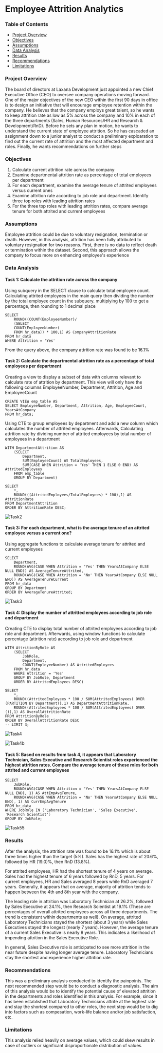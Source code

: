 # Employee Attrition Analytics

### Table of Contents
- [Project Overview](#project-overview)
- [Objectives](#objectives)
- [Assumptions](#assumptions)
- [Data Analysis](#data-analysis)
- [Results](#results)
- [Recommendations](#recommedations)
- [Limitations](#limitations)

### Project Overview

The board of directors at Laxana Development just appointed a new Chief Executive Office (CEO) to oversee company operations moving forward. 
One of the major objectives of the new CEO within the first 90 days in office is to design an initiative that will encourage employee retention within the company. 
He believes that the company employs great talent, so he wants to keep attrition rate as low as 5% across the company and 10% in each of the three departments (Sales, Human Resources/HR and Research & Development/RnD). 
Before he sets any plan in motion, he wants to understand the current state of employee attrition. So he has cascaded an assignment down to a junior analyst to conduct a preliminary exploaration to find out the current 
rate of attrition and the most affected department and roles. Finally, he wants recommendations on further steps

### Objectives
1. Calculate current attrition rate across the company
2. Examine departmental attrition rate as percentage of total employees per department
3. For each department, examine the average tenure of attrited employees versus current ones
4. Examine attrition rate according to job role and department. Identify three top roles with leading attrition rates
5. For the three top roles with leading attrition rates, compare average tenure for both attrited and current employees

### Assumptions
Employee attrition could be due to voluntary resignation, termination or death. However, in this analysis, attrition has been fully attributed to voluntary resignation for two reasons. First, there is no data to reflect death or termination within the dataset. Second, this approach allows the company to focus more on enhancing employee's experience 

### Data Analysis

#### Task 1: Calculate the attrition rate across the company 
 Using subquery in the SELECT clause to calculate total employee count. Calculating attrited employees in the main query then dividing the number by the total employee count in the subquery. multiplying by 100 to get a percentage, then rounding to 1 decimal place
```
SELECT
	ROUND((COUNT(EmployeeNumber)/
    (SELECT 
	COUNT(EmployeeNumber) 
	FROM hr_data)) * 100,1) AS CompanyAttritionRate
FROM hr_data
WHERE Attrition = 'Yes'
```
From the query above, the company attrition rate was found to be 16.1%

#### Task 2: Calculate the departmental attrition rate as a percentage of total employees per department

Creating a view to display a subset of data with columns relevant to calculate
rate of attrition by department. This view will only have the following columns
EmployeeNumber, Department, Attrition, Age and EmployeeCount
```
CREATE VIEW emp_table AS
SELECT EmployeeNumber, Department, Attrition, Age, EmployeeCount, YearsAtCompany
FROM hr_data;
```
Using CTE to  group employees by department and add a new column which calculates the number of attrited employees. Afterwards, Calculating attrition rate by dividing number of attrited employees 
by total number of employees in a department
```
WITH DepartmentAttrition AS 
	(SELECT 
		Department,
		SUM(EmployeeCount) AS TotalEmployees,
		SUM(CASE WHEN Attrition = 'Yes' THEN 1 ELSE 0 END) AS AttritedEmployees
	FROM emp_table
	GROUP BY Department)  

SELECT 
	*,
    ROUND(((AttritedEmployees/TotalEmployees) * 100),1) AS AttritionRate
FROM DepartmentAttrition
ORDER BY AttritionRate DESC;

```
![Task2](https://github.com/jmwaigom/Employee-Atttrition-Analytics/assets/155841258/5a4ff8e5-6c23-44c3-8250-7e011e911b83)

#### Task 3: For each department, what is the average tenure of an attrited employee versus a current one?
Using aggregate functions to calculate average tenure for attrited and current employees
```
SELECT 
	Department,
    ROUND(AVG(CASE WHEN Attrition = 'Yes' THEN YearsAtCompany ELSE NULL END)) AS AverageTenureAttrited,
	ROUND(AVG(CASE WHEN Attrition = 'No' THEN YearsAtCompany ELSE NULL END)) AS AverageTenureCurrent
FROM hr_data
GROUP BY Department
ORDER BY AverageTenureAttrited;  

```
![Task3](https://github.com/jmwaigom/Employee-Atttrition-Analytics/assets/155841258/a58ff0b9-dc69-4c56-82f6-6dc711f9a12c)


#### Task 4: Display the number of attritted employees according to job role and department
Creating CTE to display total number of attrited employees according to job role and department. Afterwards, using window functions to calculate percentage (attrition rate) according to job role and department
```
WITH AttritionByRole AS 
	(SELECT 
		JobRole,
		Department,
		COUNT(EmployeeNumber) AS AttritedEmployees
	FROM hr_data
	WHERE Attrition = 'Yes'
	GROUP BY JobRole, Department
	ORDER BY AttritedEmployees DESC)

SELECT 
	*,
    ROUND((AttritedEmployees * 100 / SUM(AttritedEmployees) OVER (PARTITION BY Department)),1) AS DepartmentAttritionRate,
    ROUND((AttritedEmployees * 100 / SUM(AttritedEmployees) OVER ()),1) AS OverallAttritionRate
FROM AttritionByRole
ORDER BY OverallAttritionRate DESC
-- LIMIT 3;

```
![Task4](https://github.com/jmwaigom/Employee-Atttrition-Analytics/assets/155841258/c2ddac67-34cd-485e-a4f4-82a3c0ab5524)

![Task4b](https://github.com/jmwaigom/Employee-Atttrition-Analytics/assets/155841258/3206d764-32cc-4867-b81b-f0472c462ebe)


#### Task 5: Based on results from task 4, it appears that Laboratory Technician, Sales Executive and Research Scientist roles experienced the highest attrition rates. Compare the average tenure of these roles for both attrited and current employees
```
SELECT 
    JobRole,
    ROUND(AVG(CASE WHEN Attrition = 'Yes' THEN YearsAtCompany ELSE NULL END), 1) AS AttEmpAvgTenure,
    ROUND(AVG(CASE WHEN Attrition = 'No' THEN YearsAtCompany ELSE NULL END), 1) AS CurrEmpAvgTenure
FROM hr_data
WHERE JobRole IN ('Laboratory Technician', 'Sales Executive', 'Research Scientist')
GROUP BY JobRole;

```
![Task55](https://github.com/jmwaigom/Employee-Atttrition-Analytics/assets/155841258/b758fe86-0e75-45d2-9a76-ca1dc1f90af9)

### Results
After the analysis, the attrition rate was found to be 16.1% which is about three times higher than the target (5%). Sales has the highest rate of 20.6%, followed by HR (19.0)%, then RnD (13.8%).   

For attrited employees, HR had the shortest tenure of 4 years on average. Sales had the highest tenure of 6 years followed by RnD, 5 years. For current employees, HR and Sales averaged 8 years while RnD averaged 7 years. Generally, it appears that on average, majority of attrition tends to happen between the 4th and 8th year with the company.

The leading role in attrition was Laboratory Technician at 26.2%, followed by Sales Executive at 24.1%, then Research Scientist at 19.1% (These are percentages of overall attrited employees across all three departments. The trend is consistent within departments as well).
On average, attrited Laboratory Technicians stayed the shortest (about 3 years) while Sales Executives stayed the longest (nearly 7 years). However, the average tenure of a current Sales Executive is nearly 8 years. This indicates a likelihood of impending attrition in the Sales Executive Role.

In general, Sales Executive role is anticipated to see more attrition in the near future despite having longer average tenure. Laboratory Technicians stay the shortest and experience higher attrition rate. 

### Recommendations

This was a preliminary analysis conducted to identify the painpoints. The next recommended step would be to conduct a diagnostic analysis. The aim of this analysis would be to identify the potential cause of elevated attrition in the departments and roles identified in this analysis. For example, since it has been established that Laboratory Technicians attrite at the highest rate and stay the shortest compared to other roles,  the next step would be to dig into factors such as compesation, work-life balance and/or job satisfaction, etc.

### Limitations
This analysis relied heavily on average values, which could skew results in case of outliers or significant disproportionate distribution of values.











